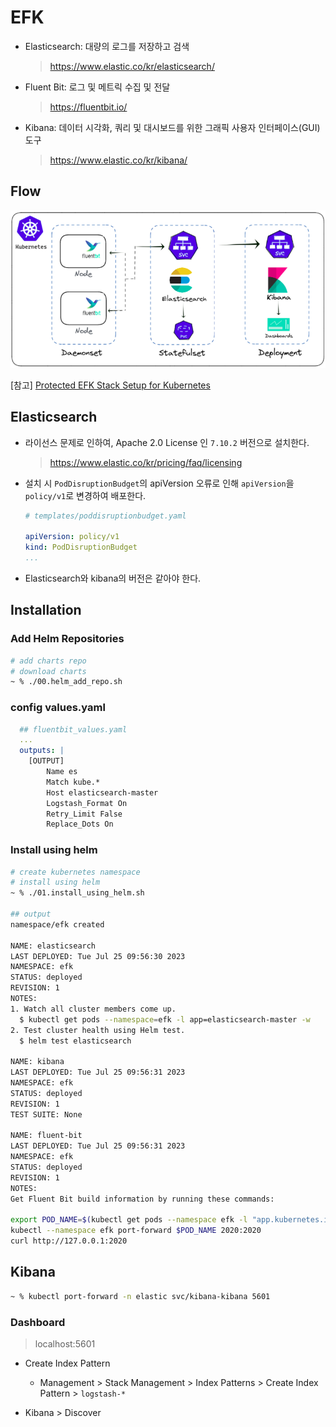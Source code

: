 
# EFK

- Elasticsearch: 대량의 로그를 저장하고 검색

    > https://www.elastic.co/kr/elasticsearch/

- Fluent Bit: 로그 및 메트릭 수집 및 전달

    > https://fluentbit.io/

- Kibana: 데이터 시각화, 쿼리 및 대시보드를 위한 그래픽 사용자 인터페이스(GUI) 도구

    > https://www.elastic.co/kr/kibana/

## Flow

![EFK Stack](./images/efk.png)

[참고] [Protected EFK Stack Setup for Kubernetes](https://blog.opstree.com/2023/01/24/protected-efk-stack-setup-for-kubernetes/)

## Elasticsearch 

- 라이선스 문제로 인하여, Apache 2.0 License 인 `7.10.2` 버전으로 설치한다.

    > https://www.elastic.co/kr/pricing/faq/licensing

- 설치 시 `PodDisruptionBudget`의 apiVersion 오류로 인해 `apiVersion`을 `policy/v1`로 변경하여 배포한다. 

    ```yaml
    # templates/poddisruptionbudget.yaml
    
    apiVersion: policy/v1
    kind: PodDisruptionBudget
    ...
    ```

- Elasticsearch와 kibana의 버전은 같아야 한다.


## Installation

### Add Helm Repositories

```bash
# add charts repo
# download charts
~ % ./00.helm_add_repo.sh
```

### config values.yaml

```yaml
  ## fluentbit_values.yaml
  ...
  outputs: |
    [OUTPUT]
        Name es
        Match kube.*
        Host elasticsearch-master
        Logstash_Format On
        Retry_Limit False
        Replace_Dots On
```

### Install using helm

```bash
# create kubernetes namespace 
# install using helm
~ % ./01.install_using_helm.sh

## output
namespace/efk created

NAME: elasticsearch
LAST DEPLOYED: Tue Jul 25 09:56:30 2023
NAMESPACE: efk
STATUS: deployed
REVISION: 1
NOTES:
1. Watch all cluster members come up.
  $ kubectl get pods --namespace=efk -l app=elasticsearch-master -w
2. Test cluster health using Helm test.
  $ helm test elasticsearch
  
NAME: kibana
LAST DEPLOYED: Tue Jul 25 09:56:31 2023
NAMESPACE: efk
STATUS: deployed
REVISION: 1
TEST SUITE: None

NAME: fluent-bit
LAST DEPLOYED: Tue Jul 25 09:56:31 2023
NAMESPACE: efk
STATUS: deployed
REVISION: 1
NOTES:
Get Fluent Bit build information by running these commands:

export POD_NAME=$(kubectl get pods --namespace efk -l "app.kubernetes.io/name=fluent-bit,app.kubernetes.io/instance=fluent-bit" -o jsonpath="{.items[0].metadata.name}")
kubectl --namespace efk port-forward $POD_NAME 2020:2020
curl http://127.0.0.1:2020
```

## Kibana

```bash
~ % kubectl port-forward -n elastic svc/kibana-kibana 5601
```

### Dashboard

> localhost:5601

- Create Index Pattern

    - Management > Stack Management > Index Patterns > Create Index Pattern > `logstash-*`

- Kibana > Discover
